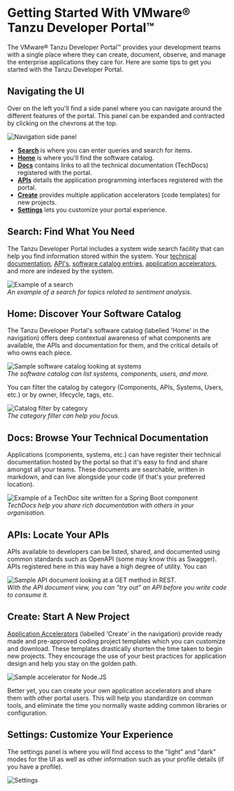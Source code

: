 # Getting Started With VMware® Tanzu Developer Portal™

The VMware® Tanzu Developer Portal™ provides your development teams with a single place where they can create, document, observe, and manage the enterprise applications they care for. Here are some tips to get you started with the Tanzu Developer Portal.

## Navigating the UI

Over on the left you'll find a side panel where you can navigate around the different features of the portal. This panel can be expanded and contracted by clicking on the chevrons at the top.  

![Navigation side panel](images/navigation.png)

* [**Search**](#search-find-what-you-need) is where you can enter queries and search for items.
* [**Home**](#home-discover-your-software-catalog) is where you'll find the software catalog.
* [**Docs**](#docs-browse-your-technical-documentation) contains links to all the technical documentation (TechDocs) registered with the portal.
* [**APIs**](#apis-locate-your-apis) details the application programming interfaces registered with the portal.
* [**Create**](#create-start-a-new-project) provides multiple application accelerators (code templates) for new projects.
* [**Settings**](#settings-customize-your-experience) lets you customize your portal experience.

## Search: Find What You Need

The Tanzu Developer Portal includes a system wide search facility that can help you find information stored within the system. Your [technical documentation](#browse-your-technical-documentation), [API's](#locate-your-apis), [software catalog entries](), [application accelerators](#start-a-new-project), and more are indexed by the system.

![Example of a search](images/sample-search.png)<br/>
*An example of a search for topics related to sentiment analysis.*


## Home: Discover Your Software Catalog

The Tanzu Developer Portal's software catalog (labelled 'Home' in the navigation) offers deep contextual awareness of what components are available, the APIs and documentation for them, and the critical details of who owns each piece.

![Sample software catalog looking at systems](images/sample-catalog.png)<br/>
*The software catalog can list systems, components, users, and more.*

You can filter the catalog by category (Components, APIs, Systems, Users, etc.) or by owner, lifecycle, tags, etc.

![Catalog filter by category](images/catalog-categories.png)<br/>
*The category filter can help you focus.*

## Docs: Browse Your Technical Documentation

Applications (components, systems, etc.) can have register their technical documentation hosted by the portal so that it's easy to find and share amongst all your teams. These documents are searchable, written in markdown, and can live alongside your code (if that's your preferred location).

![Example of a TechDoc site written for a Spring Boot component](images/sample-techdoc.png)<br/>
*TechDocs help you share rich documentation with others in your organisation.*

## APIs: Locate Your APIs

APIs available to developers can be listed, shared, and documented using common standards such as OpenAPI (some may know this as Swagger). APIs registered here in this way have a high degree of utility. You can 

![Sample API document looking at a GET method in REST.](images/sample-api.png)<br/>
*With the API document view, you can "try out" an API before you write code to consume it.*


## Create: Start A New Project

[Application Accelerators](accelerators.md) (labelled 'Create' in the navigation) provide ready made and pre-approved coding project templates which you can customize and download. These templates drastically shorten the time taken to begin new projects. They encourage the use of your best practices for application design and help you stay on the golden path.

![Sample accelerator for Node.JS](images/sample-accelerator.png)

Better yet, you can create your own application accelerators and share them with other portal users. This will help you standardize on common tools, and eliminate the time you normally waste adding common libraries or configuration.

## Settings: Customize Your Experience

The settings panel is where you will find access to the "light" and "dark" modes for the UI as well as other information such as your profile details (if you have a profile).

![Settings](images/settings.png)